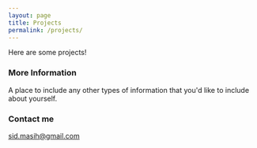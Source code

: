 ```yaml
---
layout: page
title: Projects
permalink: /projects/
---
```


Here are some projects!  

### More Information

A place to include any other types of information that you'd like to include about yourself.

### Contact me

[sid.masih@gmail.com](mailto:sid.masih@gmail.com)
